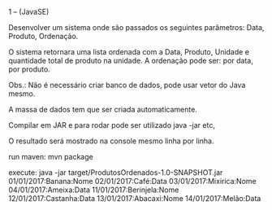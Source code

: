 1 –  (JavaSE) 

Desenvolver um sistema onde são passados os seguintes parâmetros: 
Data, Produto, Ordenação. 

O sistema retornara uma lista ordenada com a Data, Produto, Unidade e quantidade total de produto na unidade.
A ordenação pode ser: por data, por produto.


Obs.: 
Não é necessário criar banco de dados, pode usar vetor do Java mesmo. 

A massa de dados tem que ser criada automaticamente.

Compilar em JAR e para rodar pode ser utilizado java -jar etc, 

O resultado será mostrado na console mesmo linha por linha.


run maven: mvn package

execute: java -jar target/ProdutosOrdenados-1.0-SNAPSHOT.jar 01/01/2017:Banana:Nome 02/01/2017:Café:Data 03/01/2017:Mixirica:Nome 04/01/2017:Ameixa:Data 11/01/2017:Berinjela:Nome 12/01/2017:Castanha:Data 13/01/2017:Abacaxi:Nome 14/01/2017:Melão:Data